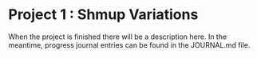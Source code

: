 # Project 1 : Shmup Variations
When the project is finished there will be a description here. In the meantime, progress journal entries can be found in the JOURNAL.md file.
